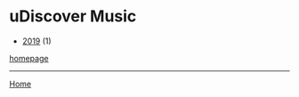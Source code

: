 # uDiscover Music

  * [2019](./udiscover-music-2019.md) (1)

[homepage](https://www.udiscovermusic.com/)

----

[Home](../index.md)

